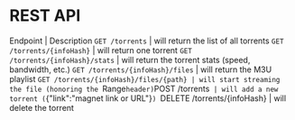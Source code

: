 REST API
========

Endpoint | Description
`GET /torrents` | will return the list of all torrents
`GET /torrents/{infoHash}` | will return one torrent
`GET /torrents/{infoHash}/stats` | will return the torrent stats (speed, bandwidth, etc.)
`GET /torrents/{infoHash}/files` | will return the M3U playlist
`GET /torrents/{infoHash}/files/{path} | will start streaming the file (honoring the `Range` header)
`POST /torrents` | will add a new torrent (`{"link":"magnet link or URL"}`)
`DELETE /torrents/{infoHash} | will delete the torrent
